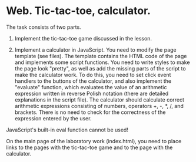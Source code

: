 # Web. Tic-tac-toe, calculator.

The task consists of two parts.

1) Implement the tic-tac-toe game discussed in the lesson.

2) Implement a calculator in JavaScript. You need to modify the page template (see files). The template contains the HTML code of the page and implements some script functions. You need to write styles to make the page look "pretty", as well as add the missing parts of the script to make the calculator work. To do this, you need to set click event handlers to the buttons of the calculator, and also implement the "evaluate" function, which evaluates the value of an arithmetic expression written in reverse Polish notation (there are detailed explanations in the script file). The calculator should calculate correct arithmetic expressions consisting of numbers, operators +, -, *, /, and brackets. There is no need to check for the correctness of the expression entered by the user.

JavaScript's built-in eval function cannot be used!

On the main page of the laboratory work (index.html), you need to place links to the pages with the tic-tac-toe game and to the page with the calculator.
